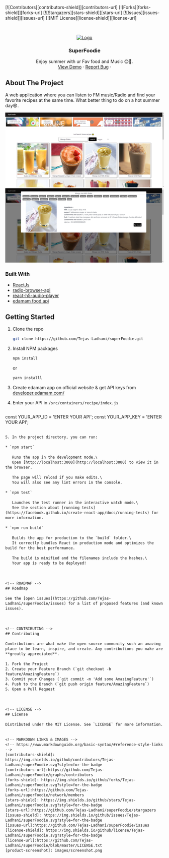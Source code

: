 [![Contributors][contributors-shield]][contributors-url]
[![Forks][forks-shield]][forks-url]
[![Stargazers][stars-shield]][stars-url]
[![Issues][issues-shield]][issues-url]
[![MIT License][license-shield]][license-url]



<!-- PROJECT LOGO -->
<br />
<p align="center">
  <a href="">
    <img src="./public/favicon.ico" alt="Logo" width="auto" height="120">
  </a>

  <h3 align="center">SuperFoodie</h3>

  <p align="center">
     Enjoy summer with ur Fav food and Music 😍🤩. 
    <br />
    <a href="https://tejas-ladhani.github.io/superFoodie/">View Demo</a>
    ·
    <a href="https://github.com/Tejas-Ladhani/superFoodie/issues">Report Bug</a>
    ·
  </p>
</p>



<!-- ABOUT THE PROJECT -->
## About The Project
A web application where you can listen to FM music/Radio and find your favorite recipes at the same time. What better thing to do on a hot summer day😎.

<img src="./Im3.PNG">
<img src="./Im2.PNG">


### Built With

* [ReactJs](https://reactjs.org/)
* [radio-browser-api](https://www.npmjs.com/package/radio-browser-api)
* [react-h5-audio-player](https://www.npmjs.com/package/react-h5-audio-player)
* [edamam food api](https://developer.edamam.com/)





<!-- GETTING STARTED -->
## Getting Started

1. Clone the repo
   ```sh
   git clone https://github.com/Tejas-Ladhani/superFoodie.git
   ```
2. Install NPM packages
   ```sh
   npm install
   ```
   or

    ```sh
   yarn installl
   ```

3. Create edamam app on official website & get API keys from [developer.edamam.com/](https://developer.edamam.com/)

4. Enter your API in `/src/containers/recipe/index.js`
   ```JS
  const YOUR_APP_ID = 'ENTER YOUR API';
  const YOUR_APP_KEY = 'ENTER YOUR API';
   ```

5. In the project directory, you can run:

  * `npm start`

      Runs the app in the development mode.\
      Open [http://localhost:3000](http://localhost:3000) to view it in the browser.

      The page will reload if you make edits.\
      You will also see any lint errors in the console.

  * `npm test`

      Launches the test runner in the interactive watch mode.\
      See the section about [running tests](https://facebook.github.io/create-react-app/docs/running-tests) for more information.

  * `npm run build`

      Builds the app for production to the `build` folder.\
      It correctly bundles React in production mode and optimizes the build for the best performance.

      The build is minified and the filenames include the hashes.\
      Your app is ready to be deployed!



<!-- ROADMAP -->
## Roadmap

See the [open issues](https://github.com/Tejas-Ladhani/superFoodie/issues) for a list of proposed features (and known issues).



<!-- CONTRIBUTING -->
## Contributing

Contributions are what make the open source community such an amazing place to be learn, inspire, and create. Any contributions you make are **greatly appreciated**.

1. Fork the Project
2. Create your Feature Branch (`git checkout -b feature/AmazingFeature`)
3. Commit your Changes (`git commit -m 'Add some AmazingFeature'`)
4. Push to the Branch (`git push origin feature/AmazingFeature`)
5. Open a Pull Request



<!-- LICENSE -->
## License

Distributed under the MIT License. See `LICENSE` for more information.


<!-- MARKDOWN LINKS & IMAGES -->
<!-- https://www.markdownguide.org/basic-syntax/#reference-style-links -->
[contributors-shield]: https://img.shields.io/github/contributors/Tejas-Ladhani/superFoodie.svg?style=for-the-badge
[contributors-url]:https://github.com/Tejas-Ladhani/superFoodie/graphs/contributors
[forks-shield]: https://img.shields.io/github/forks/Tejas-Ladhani/superFoodie.svg?style=for-the-badge
[forks-url]:https://github.com/Tejas-Ladhani/superFoodie/network/members
[stars-shield]: https://img.shields.io/github/stars/Tejas-Ladhani/superFoodie.svg?style=for-the-badge
[stars-url]:https://github.com/Tejas-Ladhani/superFoodie/stargazers
[issues-shield]: https://img.shields.io/github/issues/Tejas-Ladhani/superFoodie.svg?style=for-the-badge
[issues-url]:https://github.com/Tejas-Ladhani/superFoodie/issues
[license-shield]: https://img.shields.io/github/license/Tejas-Ladhani/superFoodie.svg?style=for-the-badge
[license-url]:https://github.com/Tejas-Ladhani/superFoodie/blob/master/LICENSE.txt
[product-screenshot]: images/screenshot.png